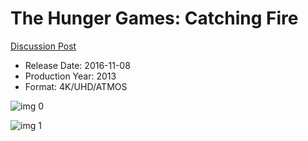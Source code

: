 # The Hunger Games: Catching Fire

[Discussion Post](https://www.avsforum.com/threads/bass-eq-for-filtered-movies.2995212/post-57613652)

* Release Date: 2016-11-08
* Production Year: 2013
* Format: 4K/UHD/ATMOS

![img 0](https://i.imgur.com/2CYK8g3.jpg)

![img 1](https://i.imgur.com/7j8FTfk.jpg)

